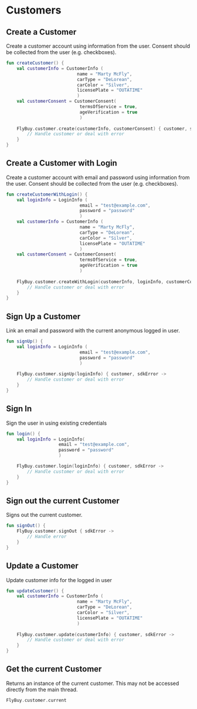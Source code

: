 # Customers

## Create a Customer

Create a customer account using information from the user. Consent should be collected from the user (e.g. checkboxes).

```kotlin
fun createCustomer() {
    val customerInfo = CustomerInfo (
                           name = "Marty McFly",
                           carType = "DeLorean",
                           carColor = "Silver",
                           licensePlate = "OUTATIME"
                           )
    val customerConsent = CustomerConsent(
                            termsOfService = true,
                            ageVerification = true
                            )
    
    FlyBuy.customer.create(customerInfo, customerConsent) { customer, sdkError ->
        // Handle customer or deal with error
    }
}
```

## Create a Customer with Login

Create a customer account with email and password using information from the user. Consent should be collected from the user (e.g. checkboxes).

```kotlin
fun createCustomerWithLogin() {
    val loginInfo = LoginInfo (
                            email = "test@example.com",
                            password = "password"
                            )
    val customerInfo = CustomerInfo (
                            name = "Marty McFly",
                            carType = "DeLorean",
                            carColor = "Silver",
                            licensePlate = "OUTATIME"
                            )
    val customerConsent = CustomerConsent(
                            termsOfService = true,
                            ageVerification = true
                            )
    
    FlyBuy.customer.createWithLogin(customerInfo, loginInfo, customerConsent) { customer , sdkError ->
        // Handle customer or deal with error
    }
}
```

## Sign Up a Customer

Link an email and password with the current anonymous logged in user. 

```kotlin
fun signUp() {
    val loginInfo = LoginInfo (
                            email = "test@example.com",
                            password = "password"
                            )
    
    FlyBuy.customer.signUp(loginInfo) { customer, sdkError ->
        // Handle customer or deal with error
    }
}
```

## Sign In

Sign the user in using existing credentials

```kotlin
fun login() {
    val loginInfo = LoginInfo(
                    email = "test@example.com",
                    password = "password"
                    )

    FlyBuy.customer.login(loginInfo) { customer, sdkError ->
        // Handle customer or deal with error
    }
}
```

## Sign out the current Customer

Signs out the current customer.

```kotlin
fun signOut() {
    FlyBuy.customer.signOut { sdkError ->
        // Handle error
    }
}
```

## Update a Customer

Update customer info for the logged in user

```kotlin
fun updateCustomer() {
    val customerInfo = CustomerInfo (
                           name = "Marty McFly",
                           carType = "DeLorean",
                           carColor = "Silver",
                           licensePlate = "OUTATIME"
                           )
    
    FlyBuy.customer.update(customerInfo) { customer, sdkError ->
        // Handle customer or deal with error
    }
}
```

## Get the current Customer

Returns an instance of the current customer. This may not be accessed directly from the main thread.

```kotlin
FlyBuy.customer.current
```


